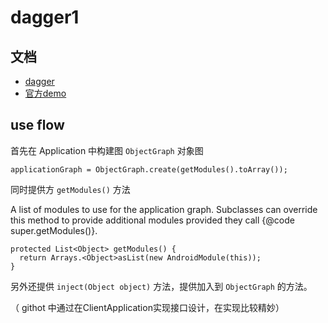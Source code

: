 # dagger1

## 文档

- [dagger](http://square.github.io/dagger/)
- [官方demo](https://github.com/square/dagger/)


## use flow

首先在 Application 中构建图 `ObjectGraph` 对象图

```
applicationGraph = ObjectGraph.create(getModules().toArray());
```

同时提供方 `getModules()` 方法

A list of modules to use for the application graph.
Subclasses can override this method to provide additional modules
provided they call {@code super.getModules()}.

```
protected List<Object> getModules() {
  return Arrays.<Object>asList(new AndroidModule(this));
}
```

另外还提供 `inject(Object object)` 方法，提供加入到 `ObjectGraph` 的方法。

（ githot 中通过在ClientApplication实现接口设计，在实现比较精妙）
